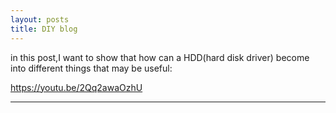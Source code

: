 ```yaml
---
layout: posts
title: DIY blog
---
```

in this post,I want to show that how can a HDD(hard disk driver) become into different things that may be useful:
  
  <https://youtu.be/2Qq2awaOzhU>




---

